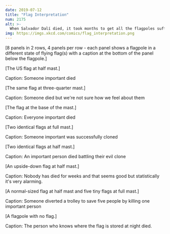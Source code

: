 ```yaml
---
date: 2019-07-12
title: "Flag Interpretation"
num: 2175
alt: >-
  When Salvador Dalí died, it took months to get all the flagpoles sufficiently melted.
img: https://imgs.xkcd.com/comics/flag_interpretation.png
---
```

[8 panels in 2 rows, 4 panels per row - each panel shows a flagpole in a different state of flying flag(s) with a caption at the bottom of the panel below the flagpole.]

[The US flag at half mast.]

Caption: Someone important died

[The same flag at three-quarter mast.]

Caption: Someone died but we're not sure how we feel about them

[The flag at the base of the mast.]

Caption: Everyone important died

[Two identical flags at full mast.]

Caption: Someone important was successfully cloned

[Two identical flags at half mast.]

Caption: An important person died battling their evil clone

[An upside-down flag at half mast.]

Caption: Nobody has died for weeks and that seems good but statistically it's very alarming.

[A normal-sized flag at half mast and five tiny flags at full mast.]

Caption: Someone diverted a trolley to save five people by killing one important person

[A flagpole with no flag.]

Caption: The person who knows where the flag is stored at night died.